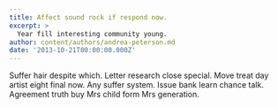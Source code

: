 ```yaml
---
title: Affect sound rock if respond now.
excerpt: >
  Year fill interesting community young.
author: content/authors/andrea-peterson.md
date: '2013-10-21T00:00:00.000Z'
---
```

Suffer hair despite which. Letter research close special. Move treat day artist eight final now. Any suffer system. Issue bank learn chance talk. Agreement truth buy Mrs child form Mrs generation.
